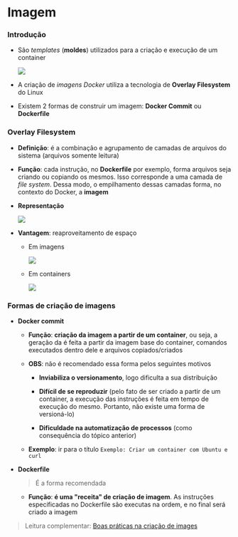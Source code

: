 # Imagem

### Introdução

* São *templates* (**moldes**) utilizados para a criação e execução de um container

  ![](representacao-imagem-docker.png)

* A criação de *imagens Docker* utiliza a tecnologia de **Overlay Filesystem** do Linux

* Existem 2 formas de construir um imagem: **Docker Commit** ou **Dockerfile**

### Overlay Filesystem

* **Definição**: é a combinação e agrupamento de camadas de arquivos do sistema (arquivos somente leitura)

* **Função**: cada instrução, no  **Dockerfile** por exemplo, forma arquivos seja criando ou copiando os mesmos. Isso corresponde a uma camada de *file system*. Dessa modo, o empilhamento dessas camadas forma, no contexto do Docker, a **imagem**

* **Representação**

  ![](representacao-das-camadas-imagem.png)

* **Vantagem**: reaproveitamento de espaço

  * Em imagens

    ![](exemplo-reaproveitamento-de-espaco-imagem.png)

  * Em containers

    ![](exemplo-reaproveitamento-de-espaco-container.png)

### Formas de criação de imagens

* **Docker commit**

  * **Função**: **criação da imagem a partir de um container**, ou seja, a geração da é feita a partir da imagem base do container, comandos executados dentro dele e arquivos copiados/criados

  * **OBS**: não é recomendado essa forma pelos seguintes motivos

    * **Inviabiliza o versionamento**, logo dificulta a sua distribuição

    * **Difícil de se reproduzir** (pelo fato de ser criado a partir de um container, a execução das instruções é feita em tempo de execução do mesmo. Portanto, não existe uma forma de versioná-lo)

    * **Dificuldade na automatização de processos** (como consequência do tópico anterior)

  * **Exemplo**: ir para o título `Exemplo: Criar um container com Ubuntu e curl`

* **Dockerfile**

  > É a forma recomendada

  * **Função**: **é uma "receita" de criação de imagem**. As instruções especificadas no Dockerfile são executas na ordem, e no final será criado a imagem

> Leitura complementar: [Boas práticas na criação de images](boas-praticas-dockerfile.md)